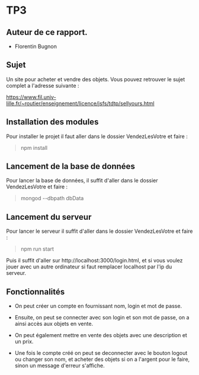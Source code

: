 # TP3

## Auteur de ce rapport.

- Florentin Bugnon

## Sujet

Un site pour acheter et vendre des objets.
Vous pouvez retrouver le sujet complet a l'adresse suivante :

https://www.fil.univ-lille.fr/~routier/enseignement/licence/jsfs/tdtp/sellyours.html

## Installation des modules

Pour installer le projet il faut aller dans le dossier VendezLesVotre et faire :
> npm install

## Lancement de la base de données

Pour lancer la base de données, il suffit d'aller dans le dossier VendezLesVotre et faire :
> mongod --dbpath dbData

## Lancement du serveur

Pour lancer le serveur il suffit d'aller dans le dossier VendezLesVotre et faire :
> npm run start

Puis il suffit d'aller sur http://localhost:3000/login.html, et si vous voulez jouer avec un autre ordinateur si faut remplacer localhost par l'ip du serveur.

## Fonctionnalités

- On peut créer un compte en fournissant nom, login et mot de passe.

- Ensuite, on peut se connecter avec son login et son mot de passe, on a ainsi accès aux objets en vente.

- On peut également mettre en vente des objets avec une description et un prix.

- Une fois le compte créé on peut se deconnecter avec le bouton logout ou changer son nom, et acheter des objets si on a l'argent pour le faire, sinon un message d'erreur s'affiche.
